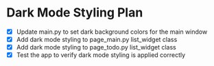 # Dark Mode Styling Plan

- [x] Update main.py to set dark background colors for the main window
- [x] Add dark mode styling to page_main.py list_widget class
- [x] Add dark mode styling to page_todo.py list_widget class
- [x] Test the app to verify dark mode styling is applied correctly
